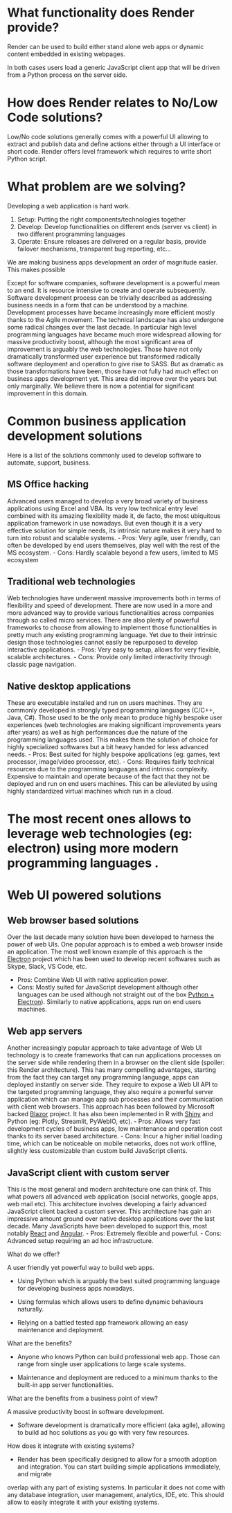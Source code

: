 # What functionality does Render provide?
Render can be used to build either stand alone web apps or dynamic content embedded in existing webpages. 

In both cases users load a generic JavaScript client app that will be driven from a Python process on the server side.

# How does Render relates to No/Low Code solutions?
Low/No code solutions generally comes with a powerful UI allowing to extract and publish data and define actions either through a UI interface or short code.
Render offers level framework which requires to write short Python script.

# What problem are we solving?

Developing a web application is hard work.

1. Setup: Putting the right components/technologies together
2. Develop: Develop functionalities on different ends (server vs client) in two different programming languages
3. Operate: Ensure releases are delivered on a regular basis, provide failover mechanisms, transparent bug reporting, etc...

We are making business apps development an order of magnitude easier. This makes possible 

Except for software companies, software development is a powerful mean to an end. 
It is resource intensive to create and operate subsequently. Software development process can be trivially described as addressing business needs in a form that can be understood by a machine. Development processes have became increasingly more efficient mostly thanks to the Agile movement. The technical landscape has also undergone some radical changes over the last decade. In particular high level programming languages have became much more widespread allowing for massive productivity boost, although the most significant area of improvement is arguably the web technologies. Those have not only dramatically transformed user experience but transformed radically software deployment and operation to give rise to SASS. But as dramatic as those transformations have been, those have not fully had much effect on business apps development yet. This area did improve over the years but only marginally. We believe there is now a potential for significant improvement in this domain. 

# Common business application development solutions

Here is a list of the solutions commonly used to develop software to automate, support, business. 

## MS Office hacking
Advanced users managed to develop a very broad variety of business applications using Excel and VBA. Its very low technical entry level combined with its amazing flexibility made it, de facto, the most ubiquitous application framework in use nowadays. But even though it is a very effective solution for simple needs, its intrinsic nature  makes it very hard to turn into robust and scalable systems. 
    - Pros: Very agile, user friendly, can often be developed by end users themselves, play well with the rest of the MS ecosystem.
    - Cons: Hardly scalable beyond a few users, limited to MS ecosystem

## Traditional web technologies
Web technologies have underwent massive improvements both in terms of flexibility and speed of development. There are now used in a more and more advanced way to provide various functionalities across companies through so called micro services. There are also plenty of powerful frameworks to choose from allowing to implement those functionalities in pretty much any existing programming language. Yet due to their intrinsic design those technologies cannot easily be repurposed to develop interactive applications.
    - Pros: Very easy to setup, allows for very flexible, scalable architectures.
    - Cons: Provide only limited interactivity through classic page navigation.

## Native desktop applications
 These are executable installed and run on users machines. They are commonly developed in strongly typed programming languages (C/C++, Java, C#). Those used to be the only mean to produce highly bespoke user experiences (web technologies are making significant improvements years after years) as well as high performances due the nature of the programming languages used.
 This makes them the solution of choice for highly specialized softwares but a bit heavy handed for less advanced needs. 
    - Pros: Best suited for highly bespoke applications (eg: games, text processor, image/video processor, etc).
    - Cons: Requires fairly technical resources due to the programming languages and intrinsic complexity. Expensive to maintain and operate because of the fact that they not be deployed and run on end users machines. This can be alleviated by using highly standardized virtual machines which run in a cloud.

# The most recent ones allows to leverage web technologies (eg: electron) using more modern programming languages .

# Web UI powered solutions
## Web browser based solutions
Over the last decade many solution have been developed to harness the power of web UIs. One popular approach is to embed a web browser inside an application. The most well known example of this approach is the [Electron](https://www.electronjs.org/) project which has been used to develop recent softwares such as Skype, Slack, VS Code, etc.

- Pros: Combine Web UI with native application power.
- Cons: Mostly suited for JavaScript development although other languages can be used although not straight out of the box [Python + Electron](https://medium.com/@abulka/electron-python-4e8c807bfa5e)). Similarly to native applications, apps run on end users machines.

## Web app servers
Another increasingly popular approach to take advantage of Web UI technology is to create frameworks that can run applications processes on the server side while rendering them in a browser on the client side (spoiler: this Render architecture). This has many compelling advantages, starting from the fact they can target any programming language, apps can deployed instantly on server side. They require to expose a Web UI API to the targeted programming language, they also require a powerful server application which can manage app sub processes and their communication with client web browsers. This approach has been followed by Microsoft backed [Blazor](https://stackoverflow.blog/2020/02/26/whats-behind-the-hype-about-blazor/) project. It has also been implemented in R with [Shiny](https://www.dominodatalab.com/data-science-dictionary/shiny-in-r) and Python (eg: Plotly, Streamlit, PyWebIO, etc). 
    - Pros: Allows very fast development cycles of business apps, low maintenance and operation cost thanks to its server based architecture.
    - Cons: Incur a higher initial loading time, which can be noticeable on mobile networks, does not work offline, slightly less customizable than custom build JavaScript clients.

## JavaScript client with custom server 
This is the most general and modern architecture one can think of. This what powers all  advanced web application (social networks, google apps, web mail etc). This architecture involves developing a fairly advanced JavaScript client backed a custom server. This architecture has gain an impressive amount ground over native desktop applications over the last decade. Many JavaScripts have been developed to support this, most notably [React](https://effectussoftware.com/blog/what-is-react-js/) and [Angular](https://www.geeksforgeeks.org/angularjs/). 
    - Pros: Extremely flexible and powerful.
    - Cons: Advanced setup requiring an ad hoc infrastructure.


What do we offer?

A user friendly yet powerful way to build web apps.

- Using Python which is arguably the best suited programming language for developing business apps nowadays.

- Using formulas which allows users to define dynamic behaviours naturally.

- Relying on a battled tested app framework allowing an easy maintenance and deployment.

What are the benefits?

- Anyone who knows Python can build professional web app. Those can range from single user applications to large scale systems.

- Maintenance and deployment are reduced to a minimum thanks to the built-in app server functionalities.

What are the benefits from a business point of view?

A massive productivity boost in software development. 

- Software development is dramatically more efficient (aka agile), allowing to build ad hoc solutions as you go with very few resources.

How does it integrate with existing systems?

- Render has been specifically designed to allow for a smooth adoption and integration. You can start building simple applications immediately, and migrate 


overlap with any part of existing systems. In particular it does not come with any database integration, user management, analytics, IDE, etc. This should allow to easily integrate it with your existing systems.  

